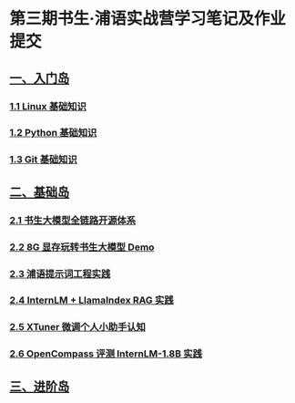 # 第三期书生·浦语实战营学习笔记及作业提交

## [一、入门岛](1.入门岛.md)

### [1.1 Linux 基础知识](入门岛/1.1%20Linux%20基础知识.md)

### [1.2 Python 基础知识](入门岛/1.2%20Python%20基础知识.md)

### [1.3 Git 基础知识](入门岛/1.3%20Git%20基础知识.md)



## [二、基础岛](2.基础岛.md)

### [2.1 书生大模型全链路开源体系](基础岛/2.1%20书生大模型全链路开源体系.md)

### [2.2 8G 显存玩转书生大模型 Demo](基础岛/2.2%208G%20显存玩转书生大模型%20Demo.md)

### [2.3 浦语提示词工程实践](基础岛/2.3%20浦语提示词工程实践.md)

### [2.4 InternLM + LlamaIndex RAG 实践](基础岛/2.4%20InternLM%20+%20LlamaIndex%20RAG%20实践.md)

### [2.5 XTuner 微调个人小助手认知](基础岛/2.5%20XTuner%20微调个人小助手认知.md)

### [2.6 OpenCompass 评测 InternLM-1.8B 实践](基础岛/2.6%20OpenCompass%20评测%20InternLM-1.8B%20实践.md)

## [三、进阶岛](3.进阶岛.md)


